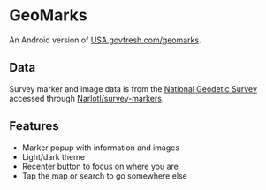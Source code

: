 # GeoMarks

An  Android version of [USA.govfresh.com/geomarks](https://USA.govfresh.com/geomarks).

## Data

Survey marker and image data is from the [National Geodetic Survey](https://geodesy.noaa.gov/datasheets/) accessed through [Narlotl/survey-markers](https://github.com/Narlotl/survey-markers).

## Features

- Marker popup with information and images
- Light/dark theme
- Recenter button to focus on where you are
- Tap the map or search to go somewhere else

